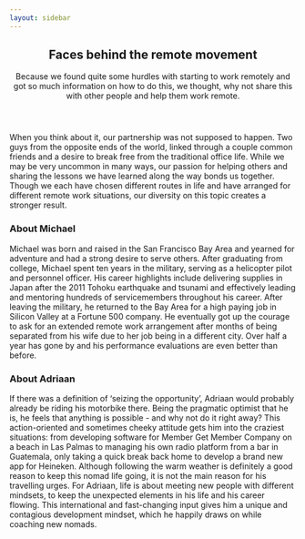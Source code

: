 ```yaml
---
layout: sidebar
---
```


<header class="major">
	<h2>Faces behind the remote movement</h2>
	<p>Because we found quite some hurdles with starting to work remotely and got so much information on how to do this, we thought, why not share this with other people and help them work remote.</p>
</header>

When you think about it, our partnership was not supposed to happen. Two guys from the opposite
ends of the world, linked through a couple common friends and a desire to break free from the
traditional office life. While we may be very uncommon in many ways, our passion for helping others
and sharing the lessons we have learned along the way bonds us together. Though we each have chosen
different routes in life and have arranged for different remote work situations, our diversity on this topic
creates a stronger result.

### About Michael
Michael was born and raised in the San Francisco Bay Area and yearned for adventure and had a strong
desire to serve others. After graduating from college, Michael spent ten years in the military, serving as
a helicopter pilot and personnel officer. His career highlights include delivering supplies in Japan after
the 2011 Tohoku earthquake and tsunami and effectively leading and mentoring hundreds of
servicemembers throughout his career. After leaving the military, he returned to the Bay Area for a high
paying job in Silicon Valley at a Fortune 500 company. He eventually got up the courage to ask for an
extended remote work arrangement after months of being separated from his wife due to her job being
in a different city. Over half a year has gone by and his performance evaluations are even better than
before.

### About Adriaan
If there was a definition of ‘seizing the opportunity’, Adriaan would probably already be riding his motorbike there. Being the pragmatic optimist that he is, he feels that anything is possible - and why not do it right away? This action-oriented and sometimes cheeky attitude gets him into the craziest situations: from developing software for Member Get Member Company on a beach in Las Palmas to managing his own radio platform from a bar in Guatemala, only taking a quick break back home to develop a brand new app for Heineken. Although following the warm weather is definitely a good reason to keep this nomad life going, it is not the main reason for his travelling urges. For Adriaan, life is about meeting new people with different mindsets, to keep the unexpected elements in his life and his career flowing. This international and fast-changing input gives him a unique and contagious development mindset, which he happily draws on while coaching new nomads.
